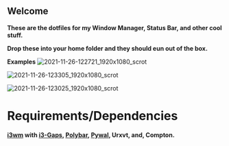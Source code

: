 ## Welcome
__These are the dotfiles for my Window Manager, Status Bar, and other cool stuff.__

__Drop these into your home folder and they should eun out of the box.__

__Examples__
![2021-11-26-122721_1920x1080_scrot](https://user-images.githubusercontent.com/59175293/143619689-af86d845-09b1-4469-b34d-c063124e5c65.png)

![2021-11-26-123305_1920x1080_scrot](https://user-images.githubusercontent.com/59175293/143620602-12c77812-9e28-461b-9732-63f7014f18d2.png)

![2021-11-26-123025_1920x1080_scrot](https://user-images.githubusercontent.com/59175293/143620085-8e28816a-a32f-4438-8f63-fef02ecb3814.png)

# Requirements/Dependencies
   __[i3wm](https://i3wm.org/) with [i3-Gaps](https://github.com/Airblader/i3),
   [Polybar](https://polybar.github.io/),
   [Pywal](https://github.com/dylanaraps/pywal), Urxvt, and, Compton.__
